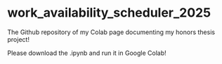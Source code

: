 # work_availability_scheduler_2025
The Github repository of my Colab page documenting my honors thesis project!

Please download the .ipynb and run it in Google Colab!
